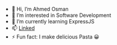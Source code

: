 - 👋 Hi, I’m Ahmed Osman
- 👀 I’m interested in Software Development
- 🌱 I’m currently learning ExpressJS
- 📫 [Linked](https://www.linkedin.com/in/ahmed-osman-7546ba18b/)
- ⚡ Fun fact: I make delicious Pasta 😀


